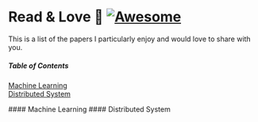 # Read & Love :bookmark_tabs: [![Awesome](https://cdn.rawgit.com/sindresorhus/awesome/d7305f38d29fed78fa85652e3a63e154dd8e8829/media/badge.svg)](https://github.com/sindresorhus/awesome)

This is a list of the papers I particularly enjoy and would love to share with you.

##### Table of Contents  
[Machine Learning](#machine-learning)  
[Distributed System](#distributed-system)  

<a name="machine-learning"/>
#### Machine Learning

<a name="distributed-system"/>
#### Distributed System
